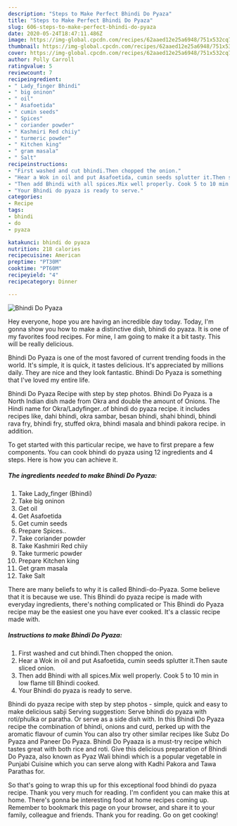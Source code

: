 ```yaml
---
description: "Steps to Make Perfect Bhindi Do Pyaza"
title: "Steps to Make Perfect Bhindi Do Pyaza"
slug: 606-steps-to-make-perfect-bhindi-do-pyaza
date: 2020-05-24T18:47:11.486Z
image: https://img-global.cpcdn.com/recipes/62aaed12e25a6948/751x532cq70/bhindi-do-pyaza-recipe-main-photo.jpg
thumbnail: https://img-global.cpcdn.com/recipes/62aaed12e25a6948/751x532cq70/bhindi-do-pyaza-recipe-main-photo.jpg
cover: https://img-global.cpcdn.com/recipes/62aaed12e25a6948/751x532cq70/bhindi-do-pyaza-recipe-main-photo.jpg
author: Polly Carroll
ratingvalue: 5
reviewcount: 7
recipeingredient:
- " Lady_finger Bhindi"
- " big oninon"
- " oil"
- " Asafoetida"
- " cumin seeds"
- " Spices"
- " coriander powder"
- " Kashmiri Red chiiy"
- " turmeric powder"
- " Kitchen king"
- " gram masala"
- " Salt"
recipeinstructions:
- "First washed and cut bhindi.Then chopped the onion."
- "Hear a Wok in oil and put Asafoetida, cumin seeds splutter it.Then saute sliced onion."
- "Then add Bhindi with all spices.Mix well properly. Cook 5 to 10 min in low flame till Bhindi cooked."
- "Your Bhindi do pyaza is ready to serve."
categories:
- Recipe
tags:
- bhindi
- do
- pyaza

katakunci: bhindi do pyaza 
nutrition: 218 calories
recipecuisine: American
preptime: "PT30M"
cooktime: "PT60M"
recipeyield: "4"
recipecategory: Dinner

---
```



![Bhindi Do Pyaza](https://img-global.cpcdn.com/recipes/62aaed12e25a6948/751x532cq70/bhindi-do-pyaza-recipe-main-photo.jpg)

Hey everyone, hope you are having an incredible day today. Today, I'm gonna show you how to make a distinctive dish, bhindi do pyaza. It is one of my favorites food recipes. For mine, I am going to make it a bit tasty. This will be really delicious.

Bhindi Do Pyaza is one of the most favored of current trending foods in the world. It's simple, it is quick, it tastes delicious. It's appreciated by millions daily. They are nice and they look fantastic. Bhindi Do Pyaza is something that I've loved my entire life.

Bhindi Do Pyaza Recipe with step by step photos. Bhindi Do Pyaza is a North Indian dish made from Okra and double the amount of Onions. The Hindi name for Okra/Ladyfinger..of bhindi do pyaza recipe. it includes recipes like, dahi bhindi, okra sambar, besan bhindi, shahi bhindi, bhindi rava fry, bhindi fry, stuffed okra, bhindi masala and bhindi pakora recipe. in addition.


To get started with this particular recipe, we have to first prepare a few components. You can cook bhindi do pyaza using 12 ingredients and 4 steps. Here is how you can achieve it.

<!--inarticleads1-->

##### The ingredients needed to make Bhindi Do Pyaza:

1. Take  Lady_finger (Bhindi)
1. Take  big oninon
1. Get  oil
1. Get  Asafoetida
1. Get  cumin seeds
1. Prepare  Spices..
1. Take  coriander powder
1. Take  Kashmiri Red chiiy
1. Take  turmeric powder
1. Prepare  Kitchen king
1. Get  gram masala
1. Take  Salt


There are many beliefs to why it is called Bhindi-do-Pyaza. Some believe that it is because we use. This Bhindi do pyaza recipe is made with everyday ingredients, there&#39;s nothing complicated or This Bhindi do Pyaza recipe may be the easiest one you have ever cooked. It&#39;s a classic recipe made with. 

<!--inarticleads2-->

##### Instructions to make Bhindi Do Pyaza:

1. First washed and cut bhindi.Then chopped the onion.
1. Hear a Wok in oil and put Asafoetida, cumin seeds splutter it.Then saute sliced onion.
1. Then add Bhindi with all spices.Mix well properly. Cook 5 to 10 min in low flame till Bhindi cooked.
1. Your Bhindi do pyaza is ready to serve.


Bhindi do pyaza recipe with step by step photos - simple, quick and easy to make delicious sabji Serving suggestion: Serve bhindi do pyaza with roti/phulka or paratha. Or serve as a side dish with. In this Bhindi Do Pyaza recipe the combination of bhindi, onions and curd, perked up with the aromatic flavour of cumin You can also try other similar recipes like Subz Do Pyaza and Paneer Do Pyaza. Bhindi Do Pyaaza is a must-try recipe which tastes great with both rice and roti. Give this delicious preparation of Bhindi Do Pyaza, also known as Pyaz Wali bhindi which is a popular vegetable in Punjabi Cuisine which you can serve along with Kadhi Pakora and Tawa Parathas for. 

So that's going to wrap this up for this exceptional food bhindi do pyaza recipe. Thank you very much for reading. I'm confident you can make this at home. There's gonna be interesting food at home recipes coming up. Remember to bookmark this page on your browser, and share it to your family, colleague and friends. Thank you for reading. Go on get cooking!
